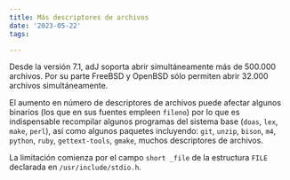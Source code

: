 ```yaml
---
title: Más descriptores de archivos
date: '2023-05-22'
tags: 

---
```


Desde la versión 7.1, adJ soporta abrir simultáneamente más de 500.000 archivos.
Por su parte FreeBSD y OpenBSD sólo permiten abrir 32.000 archivos 
simultáneamente.

El aumento en número de descriptores de archivos puede afectar algunos
binarios (los que en sus fuentes empleen `fileno`) por lo que es indispensable 
recompilar algunos programas del sistema base (`doas`, `lex`, `make`, `perl`), 
así como algunos paquetes incluyendo:
`git`, `unzip`, `bison`, `m4`, `python`, `ruby`, `gettext-tools`,  `gmake`, 
muchos descriptores de archivos.

La limitación comienza por el campo `short _file` de la estructura `FILE` 
declarada en `/usr/include/stdio.h`.


